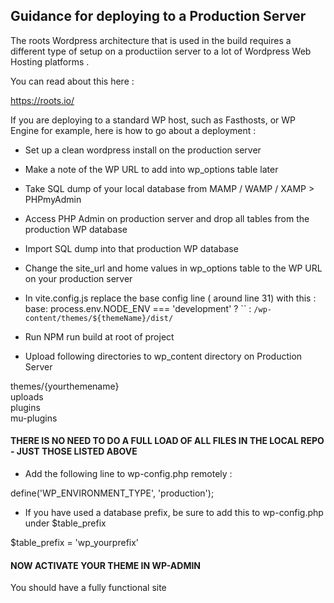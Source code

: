 ## Guidance for deploying to a Production Server

The roots Wordpress architecture that is used in the build requires a different type of setup on a productiion 
server to a lot of Wordpress Web Hosting platforms .  

You can read about this here :  

https://roots.io/ 


If you are deploying to a standard WP host, such as Fasthosts, or WP Engine for example, here is how to go about a deployment :   

- Set up a clean wordpress install on the production server  
- Make a note of the WP URL to add into wp_options table later  
- Take SQL dump of your local database from MAMP / WAMP / XAMP > PHPmyAdmin  
- Access PHP Admin on production server and drop all tables from the  production WP database  
- Import SQL dump into that production WP database  
- Change the site_url and home values in wp_options table to the WP URL on your production server  
- In vite.config.js replace the base config line ( around line 31) with this :  
base: process.env.NODE_ENV === 'development' ? `` : `/wp-content/themes/${themeName}/dist/`

- Run NPM run build at root of project

- Upload following directories to wp_content directory on Production Server

themes/{yourthemename}  
uploads  
plugins  
mu-plugins  

#### THERE IS NO NEED TO DO A FULL LOAD OF ALL FILES IN THE LOCAL REPO - JUST THOSE LISTED ABOVE

- Add the following line to wp-config.php remotely :  

define('WP_ENVIRONMENT_TYPE', 'production');  

- If you have used a database prefix, be sure to add this to wp-config.php under $table_prefix  

$table_prefix = 'wp_yourprefix'  


#### NOW ACTIVATE YOUR THEME IN WP-ADMIN

You should have a fully functional site
